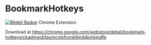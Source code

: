 # BookmarkHotkeys
[![Bitdeli Badge](https://d2weczhvl823v0.cloudfront.net/wmichelin/bookmarkhotkeys/trend.png)](https://bitdeli.com/free "Bitdeli Badge")
Chrome Extension

Download at
https://chrome.google.com/webstore/detail/bookmark-hotkeys/ckadmgobfaomcmkfcnnbllmddpmkmdfe
